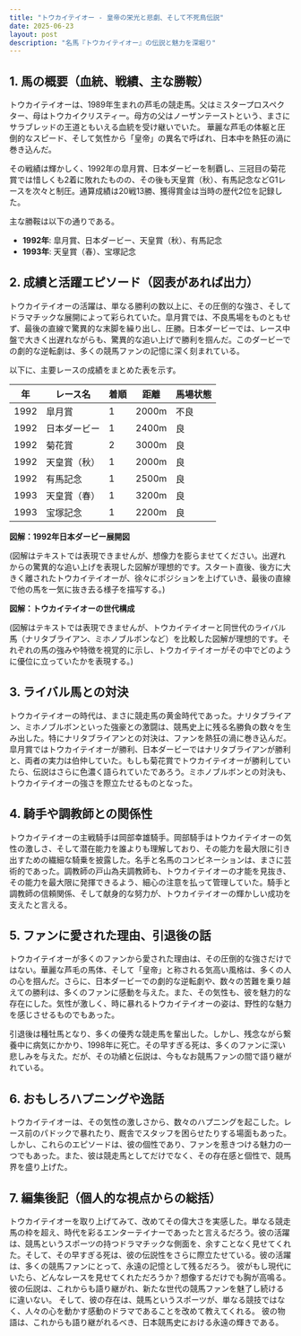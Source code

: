 ```yaml
---
title: "トウカイテイオー - 皇帝の栄光と悲劇、そして不死鳥伝説"
date: 2025-06-23
layout: post
description: "名馬『トウカイテイオー』の伝説と魅力を深堀り"
---
```


## 1. 馬の概要（血統、戦績、主な勝鞍）

トウカイテイオーは、1989年生まれの芦毛の競走馬。父はミスタープロスペクター、母はトウカイクリスティー。母方の父はノーザンテーストという、まさにサラブレッドの王道ともいえる血統を受け継いでいた。  華麗な芦毛の体躯と圧倒的なスピード、そして気性から「皇帝」の異名で呼ばれ、日本中を熱狂の渦に巻き込んだ。

その戦績は輝かしく、1992年の皐月賞、日本ダービーを制覇し、三冠目の菊花賞では惜しくも2着に敗れたものの、その後も天皇賞（秋）、有馬記念などG1レースを次々と制圧。通算成績は20戦13勝、獲得賞金は当時の歴代2位を記録した。

主な勝鞍は以下の通りである。

* **1992年**: 皐月賞、日本ダービー、天皇賞（秋）、有馬記念
* **1993年**: 天皇賞（春）、宝塚記念


## 2. 成績と活躍エピソード（図表があれば出力）

トウカイテイオーの活躍は、単なる勝利の数以上に、その圧倒的な強さ、そしてドラマチックな展開によって彩られていた。皐月賞では、不良馬場をものともせず、最後の直線で驚異的な末脚を繰り出し、圧勝。日本ダービーでは、レース中盤で大きく出遅れながらも、驚異的な追い上げで勝利を掴んだ。このダービーでの劇的な逆転劇は、多くの競馬ファンの記憶に深く刻まれている。

以下に、主要レースの成績をまとめた表を示す。

| 年 | レース名          | 着順 | 距離 | 馬場状態 |
|---|-----------------|-----|------|---------|
| 1992 | 皐月賞            | 1   | 2000m| 不良     |
| 1992 | 日本ダービー        | 1   | 2400m| 良       |
| 1992 | 菊花賞            | 2   | 3000m| 良       |
| 1992 | 天皇賞（秋）        | 1   | 2000m| 良       |
| 1992 | 有馬記念          | 1   | 2500m| 良       |
| 1993 | 天皇賞（春）        | 1   | 3200m| 良       |
| 1993 | 宝塚記念          | 1   | 2200m| 良       |


**図解：1992年日本ダービー展開図**

(図解はテキストでは表現できませんが、想像力を膨らませてください。出遅れからの驚異的な追い上げを表現した図解が理想的です。スタート直後、後方に大きく離されたトウカイテイオーが、徐々にポジションを上げていき、最後の直線で他の馬を一気に抜き去る様子を描写する。)


**図解：トウカイテイオーの世代構成**

(図解はテキストでは表現できませんが、トウカイテイオーと同世代のライバル馬（ナリタブライアン、ミホノブルボンなど）を比較した図解が理想的です。それぞれの馬の強みや特徴を視覚的に示し、トウカイテイオーがその中でどのように優位に立っていたかを表現する。)


## 3. ライバル馬との対決

トウカイテイオーの時代は、まさに競走馬の黄金時代であった。ナリタブライアン、ミホノブルボンといった強豪との激闘は、競馬史上に残る名勝負の数々を生み出した。特にナリタブライアンとの対決は、ファンを熱狂の渦に巻き込んだ。皐月賞ではトウカイテイオーが勝利、日本ダービーではナリタブライアンが勝利と、両者の実力は伯仲していた。もしも菊花賞でトウカイテイオーが勝利していたら、伝説はさらに色濃く語られていたであろう。ミホノブルボンとの対決も、トウカイテイオーの強さを際立たせるものとなった。


## 4. 騎手や調教師との関係性

トウカイテイオーの主戦騎手は岡部幸雄騎手。岡部騎手はトウカイテイオーの気性の激しさ、そして潜在能力を誰よりも理解しており、その能力を最大限に引き出すための繊細な騎乗を披露した。名手と名馬のコンビネーションは、まさに芸術的であった。調教師の戸山為夫調教師も、トウカイテイオーの才能を見抜き、その能力を最大限に発揮できるよう、細心の注意を払って管理していた。騎手と調教師の信頼関係、そして献身的な努力が、トウカイテイオーの輝かしい成功を支えたと言える。


## 5. ファンに愛された理由、引退後の話

トウカイテイオーが多くのファンから愛された理由は、その圧倒的な強さだけではない。華麗な芦毛の馬体、そして「皇帝」と称される気高い風格は、多くの人の心を掴んだ。さらに、日本ダービーでの劇的な逆転劇や、数々の苦難を乗り越えての勝利は、多くのファンに感動を与えた。また、その気性も、彼を魅力的な存在にした。気性が激しく、時に暴れるトウカイテイオーの姿は、野性的な魅力を感じさせるものでもあった。

引退後は種牡馬となり、多くの優秀な競走馬を輩出した。しかし、残念ながら繋養中に病気にかかり、1998年に死亡。その早すぎる死は、多くのファンに深い悲しみを与えた。だが、その功績と伝説は、今もなお競馬ファンの間で語り継がれている。


## 6. おもしろハプニングや逸話

トウカイテイオーは、その気性の激しさから、数々のハプニングを起こした。レース前のパドックで暴れたり、厩舎でスタッフを困らせたりする場面もあった。しかし、これらのエピソードは、彼の個性であり、ファンを惹きつける魅力の一つでもあった。また、彼は競走馬としてだけでなく、その存在感と個性で、競馬界を盛り上げた。


## 7. 編集後記（個人的な視点からの総括）

トウカイテイオーを取り上げてみて、改めてその偉大さを実感した。単なる競走馬の枠を超え、時代を彩るエンターテイナーであったと言えるだろう。彼の活躍は、競馬というスポーツの持つドラマチックな側面を、余すことなく見せてくれた。そして、その早すぎる死は、彼の伝説性をさらに際立たせている。彼の活躍は、多くの競馬ファンにとって、永遠の記憶として残るだろう。  彼がもし現代にいたら、どんなレースを見せてくれただろうか？想像するだけでも胸が高鳴る。彼の伝説は、これからも語り継がれ、新たな世代の競馬ファンを魅了し続けるに違いない。  そして、彼の存在は、競馬というスポーツが、単なる競技ではなく、人々の心を動かす感動のドラマであることを改めて教えてくれる。  彼の物語は、これからも語り継がれるべき、日本競馬史における永遠の輝きである。

